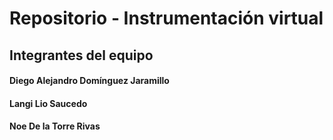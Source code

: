 # Repositorio - Instrumentación virtual
## Integrantes del equipo
#### Diego Alejandro Domínguez Jaramillo
#### Langi Lio Saucedo
#### Noe De la Torre Rivas

